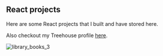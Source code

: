 ## React projects 

Here are some React projects that I built and have stored here.

Also checkout my Treehouse profile [here](https://teamtreehouse.com/nickhuemmer).

![library_books_3](https://user-images.githubusercontent.com/17918392/150412633-9e05017a-b766-4e3c-a9bc-0f38cedf7125.png)
